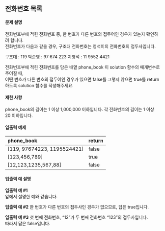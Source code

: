 ## 전화번호 목록
#### 문제 설명
전화번호부에 적힌 전화번호 중, 한 번호가 다른 번호의 접두어인 경우가 있는지 확인하려 합니다.  
전화번호가 다음과 같을 경우, 구조대 전화번호는 영석이의 전화번호의 접두사입니다.  

구조대 : 119
박준영 : 97 674 223
지영석 : 11 9552 4421

전화번호부에 적힌 전화번호를 담은 배열 phone_book 이 solution 함수의 매개변수로 주어질 때,   
어떤 번호가 다른 번호의 접두어인 경우가 있으면 false를 그렇지 않으면 true를 return 하도록 solution 함수를 작성해주세요.

#### 제한 사항
phone_book의 길이는 1 이상 1,000,000 이하입니다.
각 전화번호의 길이는 1 이상 20 이하입니다.

#### 입출력 예제
| phone_book | return |
| :--------- | :----- |
|[119, 97674223, 1195524421]|	false|
[123,456,789]|	true|
[12,123,1235,567,88]|	false|

#### 입출력 예 설명
**입출력 예 #1**  
앞에서 설명한 예와 같습니다.

**입출력 예 #2**
한 번호가 다른 번호의 접두사인 경우가 없으므로, 답은 true입니다.

**입출력 예 #3**
첫 번째 전화번호, “12”가 두 번째 전화번호 “123”의 접두사입니다.  
따라서 답은 false입니다.